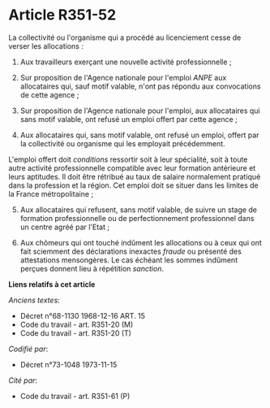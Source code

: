 # Article R351-52

La collectivité ou l'organisme qui a procédé au licenciement cesse de verser les allocations :

1. Aux travailleurs exerçant une nouvelle activité professionnelle ;

2. Sur proposition de l'Agence nationale pour l'emploi *ANPE* aux allocataires qui, sauf motif valable, n'ont pas répondu aux
convocations de cette agence ;

3. Sur proposition de l'Agence nationale pour l'emploi, aux allocataires qui sans motif valable, ont refusé un emploi offert
par cette agence ;

4. Aux allocataires qui, sans motif valable, ont refusé un emploi, offert par la collectivité ou organisme qui les employait
précédemment.

L'emploi offert doit *conditions* ressortir soit à leur spécialité, soit à toute autre activité professionnelle compatible
avec leur formation antérieure et leurs aptitudes. Il doit être rétribué au taux de salaire normalement pratiqué dans la
profession et la région. Cet emploi doit se situer dans les limites de la France métropolitaine ;

5. Aux allocataires qui refusent, sans motif valable, de suivre un stage de formation professionnelle ou de perfectionnement
professionnel dans un centre agréé par l'Etat ;

6. Aux chômeurs qui ont touché indûment les allocations ou à ceux qui ont fait sciemment des déclarations inexactes *fraude*
ou présenté des attestations mensongères. Le cas échéant les sommes indûment perçues donnent lieu à répétition *sanction*.

**Liens relatifs à cet article**

_Anciens textes_:

  - Décret n°68-1130 1968-12-16 ART. 15
  - Code du travail - art. R351-20 (M)
  - Code du travail - art. R351-20 (T)

_Codifié par_:

  - Décret n°73-1048 1973-11-15

_Cité par_:

  - Code du travail - art. R351-61 (P)
